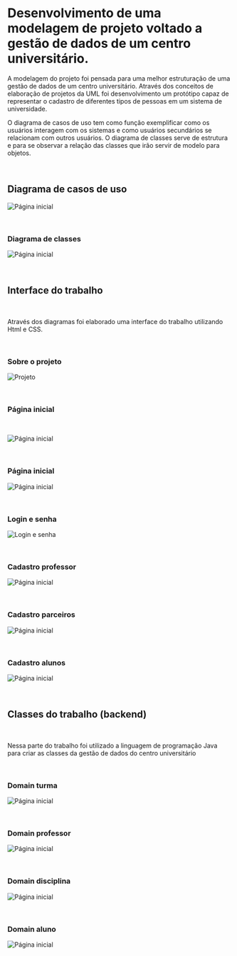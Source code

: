 # Desenvolvimento de uma modelagem de projeto voltado a gestão de dados de um centro universitário. 

A modelagem do projeto foi pensada para uma melhor estruturação de uma gestão de dados de um centro universitário. Através dos conceitos de elaboração de projetos da UML foi desenvolvimento um protótipo capaz de representar o cadastro de diferentes tipos de pessoas em um sistema de universidade.

O diagrama de casos de uso tem como função exemplificar como os usuários interagem com os sistemas e como usuários secundários se relacionam com outros usuários. O diagrama de classes serve de estrutura e para se observar a relação das classes que irão servir de modelo
para objetos. 


&nbsp;


## Diagrama de casos de uso

![Página inicial](Imagens/Diagrama-de-casos-de-uso.png)


&nbsp;


### Diagrama de classes

![Página inicial](Imagens/Diagrama-de-classes.png)


&nbsp;


## Interface do trabalho

&nbsp;


Através dos diagramas foi elaborado uma interface do trabalho utilizando Html e CSS.

&nbsp;


### Sobre o projeto

![Projeto](Imagens/Sobre-o-projeto.png)

&nbsp;


### Página inicial

&nbsp;


![Página inicial](Imagens/Página-inicial.png)

&nbsp;


### Página inicial

![Página inicial](Imagens/Página-inicial-2.png)

&nbsp;


### Login e senha

![Login e senha](Imagens/Login-e-senha.png)

&nbsp;


### Cadastro professor

![Página inicial](Imagens/Cadastro-professor.png)

&nbsp;


### Cadastro parceiros

![Página inicial](Imagens/Cadastro-parceiros.png)

&nbsp;


### Cadastro alunos

![Página inicial](Imagens/Cadastro-alunos.png)

&nbsp;

## Classes do trabalho (backend)

&nbsp;

Nessa parte do trabalho foi utilizado a linguagem de programação Java para criar as classes da gestão de dados do centro universitário

&nbsp;


### Domain turma

![Página inicial](Imagens/Domain-turma.jpeg)

&nbsp;


### Domain professor

![Página inicial](Imagens/Domain-professor.jpeg)

&nbsp;


### Domain disciplina

![Página inicial](Imagens/Domain-disciplina.jpeg)

&nbsp;


### Domain aluno

![Página inicial](Imagens/Domain-aluno.jpeg)



